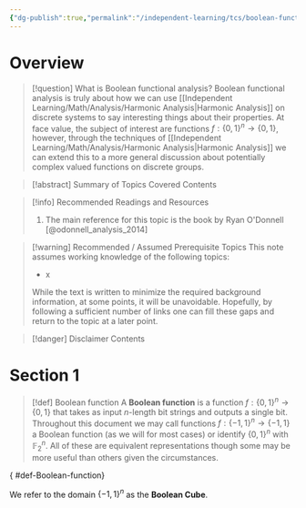 ```yaml
---
{"dg-publish":true,"permalink":"/independent-learning/tcs/boolean-functional-analysis/introduction-to-boolean-functional-analysis/","created":"2025-03-14T20:46:50.000-05:00","updated":"2025-03-14T20:46:50.000-05:00"}
---
```


# Overview
> [!question] What is Boolean functional analysis?
> Boolean functional analysis is truly about how we can use [[Independent Learning/Math/Analysis/Harmonic Analysis\|Harmonic Analysis]] on discrete systems to say interesting things about their properties. At face value, the subject of interest are functions $f:\{0,1\}^{n}\to\{0,1\}$, however, through the techniques of [[Independent Learning/Math/Analysis/Harmonic Analysis\|Harmonic Analysis]] we can extend this to a more general discussion about potentially complex valued functions on discrete groups.


> [!abstract] Summary of Topics Covered
> Contents

> [!info] Recommended Readings and Resources 
> 1. The main reference for this topic is the book by Ryan O'Donnell [@odonnell_analysis_2014]

> [!warning] Recommended / Assumed Prerequisite Topics
> This note assumes working knowledge of the following topics:
> - x
>
> While the text is written to minimize the required background information, at some points, it will be unavoidable. Hopefully, by following a sufficient number of links one can fill these gaps and return to the topic at a later point.

> [!danger] Disclaimer
> Contents

# Section 1

> [!def] Boolean function
> A **Boolean function** is a function $f:\{0,1\}^{n}\to \{0,1\}$ that takes as input $n$-length bit strings and outputs a single bit. Throughout this document we may call functions $f:\{-1,1\}^{n}\to \{-1,1\}$ a Boolean function (as we will for most cases) or identify $\{0,1\}^{n}$ with $\mathbb{F}_{2}^{n}$. All of these are equivalent representations though some may be more useful than others given the circumstances.
>
{ #def-Boolean-function}


We refer to the domain $\{-1,1\}^{n}$ as the **Boolean Cube**. 